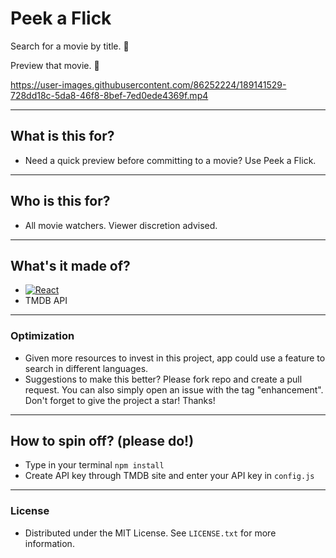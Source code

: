 # Peek a Flick

Search for a movie by title. :mag_right:

Preview that movie. :movie_camera:

https://user-images.githubusercontent.com/86252224/189141529-728dd18c-5da8-46f8-8bef-7ed0ede4369f.mp4

---

## What is this for? 

- Need a quick preview before committing to a movie? Use Peek a Flick.

---

## Who is this for? 

- All movie watchers. Viewer discretion advised. 

---

## What's it made of?

- [![React][React.js]][React-url]
- TMDB API

---

### Optimization

- Given more resources to invest in this project, app could use a feature to search in different languages.
- Suggestions to make this better? Please fork repo and create a pull request. You can also simply open an issue with the tag "enhancement".
Don't forget to give the project a star! Thanks!

---

## How to spin off? (please do!)

- Type in your terminal
`npm install` 
- Create API key through TMDB site and enter your API key in `config.js`

---

### License

- Distributed under the MIT License. See `LICENSE.txt` for more information.

<!-- MARKDOWN LINKS & IMAGES -->
<!-- https://www.markdownguide.org/basic-syntax/#reference-style-links -->
[contributors-shield]: https://img.shields.io/github/contributors/github_username/repo_name.svg?style=for-the-badge
[contributors-url]: https://github.com/github_username/repo_name/graphs/contributors
[forks-shield]: https://img.shields.io/github/forks/github_username/repo_name.svg?style=for-the-badge
[forks-url]: https://github.com/github_username/repo_name/network/members
[stars-shield]: https://img.shields.io/github/stars/github_username/repo_name.svg?style=for-the-badge
[stars-url]: https://github.com/github_username/repo_name/stargazers
[issues-shield]: https://img.shields.io/github/issues/github_username/repo_name.svg?style=for-the-badge
[issues-url]: https://github.com/github_username/repo_name/issues
[license-shield]: https://img.shields.io/github/license/github_username/repo_name.svg?style=for-the-badge
[license-url]: https://github.com/github_username/repo_name/blob/master/LICENSE.txt
[linkedin-shield]: https://img.shields.io/badge/-LinkedIn-black.svg?style=for-the-badge&logo=linkedin&colorB=555
[linkedin-url]: https://linkedin.com/in/linkedin_username
[product-screenshot]: images/screenshot.png
[React.js]: https://img.shields.io/badge/React-20232A?style=for-the-badge&logo=react&logoColor=61DAFB
[React-url]: https://reactjs.org/
